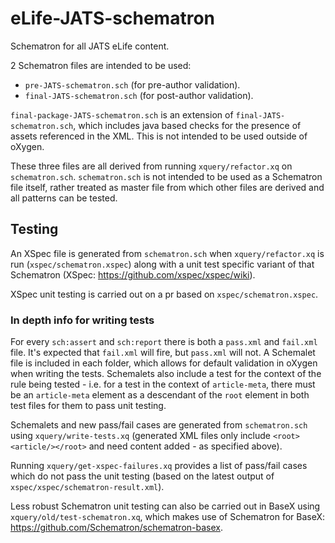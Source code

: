 # eLife-JATS-schematron
Schematron for all JATS eLife content.

2 Schematron files are intended to be used:
- `pre-JATS-schematron.sch` (for pre-author validation).
- `final-JATS-schematron.sch` (for post-author validation).

`final-package-JATS-schematron.sch` is an extension of `final-JATS-schematron.sch`, which includes java based checks for the presence of assets referenced in the XML. This is not intended to be used outside of oXygen.

These three files are all derived from running `xquery/refactor.xq` on `schematron.sch`. `schematron.sch` is not intended to be used as a Schematron file itself, rather treated as master file from which other files are derived and all patterns can be tested.


## Testing
An XSpec file is generated from `schematron.sch` when `xquery/refactor.xq` is run (`xspec/schematron.xspec`) along with a unit test specific variant of that Schematron (XSpec: https://github.com/xspec/xspec/wiki).

XSpec unit testing is carried out on a pr based on `xspec/schematron.xspec`.

### In depth info for writing tests
For every `sch:assert` and `sch:report` there is both a `pass.xml` and `fail.xml` file. It's expected that `fail.xml` will fire, but `pass.xml` will not. A Schemalet file is included in each folder, which allows for default validation in oXygen when writing the tests. Schemalets also include a test for the context of the rule being tested - i.e. for a test in the context of `article-meta`, there must be an `article-meta` element as a descendant of the `root` element in both test files for them to pass unit testing.

Schemalets and new pass/fail cases are generated from `schematron.sch` using `xquery/write-tests.xq` (generated XML files only include `<root><article/></root>` and need content added - as specified above).

Running `xquery/get-xspec-failures.xq` provides a list of pass/fail cases which do not pass the unit testing (based on the latest output of `xspec/xspec/schematron-result.xml`).

Less robust Schematron unit testing can also be carried out in BaseX using `xquery/old/test-schematron.xq`, which makes use of Schematron for BaseX: https://github.com/Schematron/schematron-basex.
